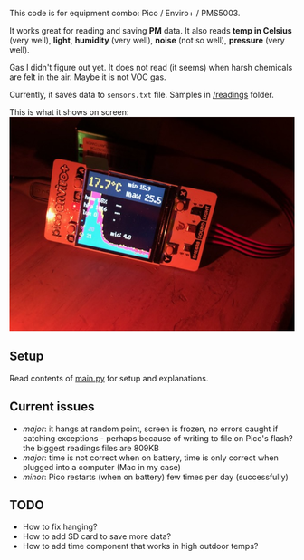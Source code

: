 This code is for equipment combo: Pico / Enviro+ / PMS5003. 

It works great for reading and saving **PM** data. It also reads **temp 
in Celsius** (very well), **light**, **humidity** (very well), **noise** 
(not so well), **pressure** (very well). 

Gas I didn't figure out yet. It does not read (it seems) when harsh 
chemicals are felt in the air. Maybe it is not VOC gas. 

Currently, it saves data to `sensors.txt` file. Samples in 
[/readings](./readings) folder. 

This is what it shows on screen: 
![cigarette smoke](./doc/cigarette%20smoke.jpeg)

Setup
-----
Read contents of [main.py](./main.py) for setup and explanations. 


Current issues
--------------

- *major*: it hangs at random point, screen is frozen, no errors 
  caught if catching exceptions - perhaps because of writing to file 
  on Pico's flash? the biggest readings files are 809KB 
- *major*: time is not correct when on battery, time is only correct 
  when plugged into a computer (Mac in my case) 
- *minor*: Pico restarts (when on battery) few times per day (successfully)


TODO
----

- How to fix hanging? 
- How to add SD card to save more data? 
- How to add time component that works in high outdoor temps? 